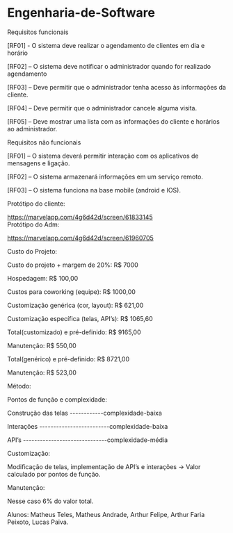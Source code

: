 # Engenharia-de-Software

Requisitos funcionais  

[RF01] - O sistema deve realizar o agendamento de clientes em dia e horário  

[RF02] – O sistema deve notificar o administrador quando for realizado agendamento  

[RF03] –  Deve permitir que o administrador tenha acesso às informações da cliente.  

[RF04] –  Deve permitir que o administrador cancele alguma visita.   

[RF05] –  Deve mostrar uma lista com as informações do cliente e horários ao administrador.  

Requisitos não funcionais  

[RF01] – O sistema deverá permitir interação com os aplicativos de mensagens e ligação.

[RF02] – O sistema armazenará informações em um serviço remoto.  

[RF03] – O sistema funciona na base mobile (android e IOS).   

Protótipo do cliente:  

https://marvelapp.com/4g6d42d/screen/61833145  
Protótipo do Adm:  

https://marvelapp.com/4g6d42d/screen/61960705  


Custo do Projeto:

Custo do projeto + margem de 20%: R$ 7000

Hospedagem: R$ 100,00

Custos para coworking (equipe): R$ 1000,00

Customização genérica (cor, layout): R$ 621,00

Customização específica (telas, API’s): R$ 1065,60

Total(customizado) e pré-definido: R$ 9165,00

Manutenção: R$ 550,00

Total(genérico) e pré-definido: R$ 8721,00

Manutenção: R$ 523,00



Método:

Pontos de função e complexidade:

Construção das telas ------------complexidade-baixa

Interações -------------------------complexidade-baixa

API’s ------------------------------complexidade-média



Customização:

Modificação de telas, implementação de API’s e interações -> Valor calculado por pontos de função.



Manutenção:

Nesse caso 6% do valor total.








Alunos: Matheus Teles, Matheus Andrade, Arthur Felipe, Arthur Faria Peixoto, Lucas Paiva.



